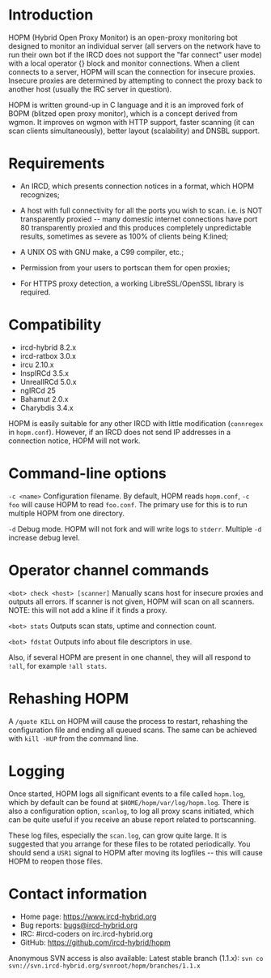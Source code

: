 Introduction
============

HOPM (Hybrid Open Proxy Monitor) is an open-proxy monitoring bot designed to
monitor an individual server (all servers on the network have to run their own
bot if the IRCD does not support the "far connect" user mode) with a local
operator {} block and monitor connections. When a client connects to a server,
HOPM will scan the connection for insecure proxies. Insecure proxies are
determined by attempting to connect the proxy back to another host (usually the
IRC server in question).

HOPM is written ground-up in C language and it is an improved fork of BOPM
(blitzed open proxy monitor), which is a concept derived from wgmon. It
improves on wgmon with HTTP support, faster scanning (it can scan clients
simultaneously), better layout (scalability) and DNSBL support.


Requirements
============

* An IRCD, which presents connection notices in a format, which HOPM recognizes;

* A host with full connectivity for all the ports you wish to scan. i.e. is NOT
transparently proxied -- many domestic internet connections have port 80
transparently proxied and this produces completely unpredictable results,
sometimes as severe as 100% of clients being K:lined;

* A UNIX OS with GNU make, a C99 compiler, etc.;

* Permission from your users to portscan them for open proxies;

* For HTTPS proxy detection, a working LibreSSL/OpenSSL library is required.


Compatibility
=============

* ircd-hybrid 8.2.x
* ircd-ratbox 3.0.x
* ircu 2.10.x
* InspIRCd 3.5.x
* UnrealIRCd 5.0.x
* ngIRCd 25
* Bahamut 2.0.x
* Charybdis 3.4.x

HOPM is easily suitable for any other IRCD with little modification (`connregex`
in `hopm.conf`). However, if an IRCD does not send IP addresses in a connection
notice, HOPM will not work.


Command-line options
====================

`-c <name>`     Configuration filename. By default, HOPM reads `hopm.conf`,
                `-c foo` will cause HOPM to read `foo.conf`. The primary use for
                this is to run multiple HOPM from one directory.

`-d`            Debug mode. HOPM will not fork and will write logs to `stderr`.
                Multiple `-d` increase debug level.


Operator channel commands
=========================

`<bot> check <host> [scanner]`  Manually scans host for insecure proxies and
                                outputs all errors. If scanner is not given,
                                HOPM will scan on all scanners. NOTE: this will
                                not add a kline if it finds a proxy.

`<bot> stats`                   Outputs scan stats, uptime and connection count.

`<bot> fdstat`                  Outputs info about file descriptors in use.

Also, if several HOPM are present in one channel, they will all respond to `!all`,
for example `!all stats`.


Rehashing HOPM
==============

A `/quote KILL` on HOPM will cause the process to restart, rehashing the
configuration file and ending all queued scans. The same can be achieved
with `kill -HUP` from the command line.


Logging
=======

Once started, HOPM logs all significant events to a file called `hopm.log`,
which by default can be found at `$HOME/hopm/var/log/hopm.log`. There is also a
configuration option, `scanlog`, to log all proxy scans initiated, which can be
quite useful if you receive an abuse report related to portscanning.

These log files, especially the `scan.log`, can grow quite large. It is suggested
that you arrange for these files to be rotated periodically. You should send a
`USR1` signal to HOPM after moving its logfiles -- this will cause HOPM to
reopen those files.


Contact information
===================

* Home page: https://www.ircd-hybrid.org
* Bug reports: bugs@ircd-hybrid.org
* IRC: #ircd-coders on irc.ircd-hybrid.org
* GitHub: https://github.com/ircd-hybrid/hopm

Anonymous SVN access is also available:
  Latest stable branch (1.1.x): `svn co svn://svn.ircd-hybrid.org/svnroot/hopm/branches/1.1.x`
